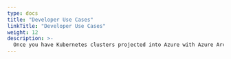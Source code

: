 ```yaml
---
type: docs
title: "Developer Use Cases"
linkTitle: "Developer Use Cases"
weight: 12
description: >-
  Once you have Kubernetes clusters projected into Azure with Azure Arc, you can start to use native Azure tooling to manage the clusters as native Azure resources. The following scenarios show examples of using developer-centric tools such as Dapr.
---
```


